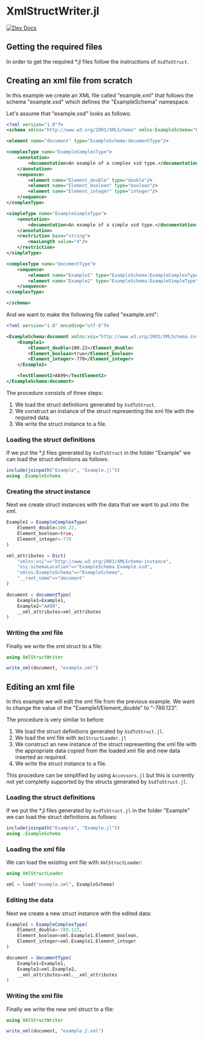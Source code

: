 # XmlStructWriter.jl

[![Dev Docs](https://img.shields.io/badge/docs-dev-blue.svg)](https://tom-lemmens.github.io/XmlStructTools.jl/XmlStructWriter.jl/dev/)

## Getting the required files

In order to get the required *.jl files follow the instructions of `XsdToStruct`.

## Creating an xml file from scratch

In this example we create an XML file called "example.xml" that follows the schema "example.xsd" which defines the "ExampleSchema" namespace.

Let's assume that "example.xsd" looks as follows:

```xml
<?xml version="1.0"?>
<schema xmlns="http://www.w3.org/2001/XMLSchema" xmlns:ExampleSchema="ExampleSchema" targetNamespace="ExampleSchema">

<element name="document" type="ExampleSchema:documentType"/>

<complexType name="ExampleComplexType">
    <annotation>
        <documentation>An example of a complex xsd type.</documentation>
    </annotation>
    <sequence>
        <element name="Element_double" type="double"/>
        <element name="Element_boolean" type="boolean"/>
        <element name="Element_integer" type="integer"/>
    </sequence>
</complexType>

<simpleType name="ExampleSimpleType">
    <annotation>
        <documentation>An example of a simple xsd type.</documentation>
    </annotation>
    <restriction base="string">
        <maxLength value="4"/>
    </restriction>
</simpleType>

<complexType name="documentType">
    <sequence>
        <element name="Example1" type="ExampleSchema:ExampleComplexType"/>
        <element name="Example2" type="ExampleSchema:ExampleSimpleType"/>
    </sequence>
</complexType>

</schema>
```

And we want to make the following file called "example.xml":

```xml
<?xml version="1.0" encoding="utf-8"?>

<ExampleSchema:document xmlns:xsi="http://www.w3.org/2001/XMLSchema-instance" xsi:schemaLocation="ExampleSchema Example.xsd" xmlns:ExampleSchema="ExampleSchema">
    <Example1>
        <Element_double>100.22</Element_double>
        <Element_boolean>true</Element_boolean>
        <Element_integer>-778</Element_integer>
    </Example1>

    <TestElement2>AA99</TestElement2>
</ExampleSchema:document>
```

The procedure consists of three steps:

1. We load the struct definitions generated by `XsdToStruct`.
2. We construct an instance of the struct representing the xml file with the required data.
3. We write the struct instance to a file.

### Loading the struct definitions

If we put the *.jl files generated by `XsdToStruct` in the folder "Example" we can load the struct definitions as follows:

```julia
include(joinpath("Example", "Example.jl"))
using .ExampleSchema
```

### Creating the struct instance

Next we create struct instances with the data that we want to put into the xml.

```julia
Example1 = ExampleComplexType(
    Element_double=100.22,
    Element_boolean=true,
    Element_integer=-778
)

xml_attributes = Dict(
    "xmlns:xsi"=>"http://www.w3.org/2001/XMLSchema-instance",
    "xsi:schemaLocation"=>"ExampleSchema Example.xsd",
    "xmlns:ExampleSchema"=>"ExampleSchema",
    "__root_name"=>"document"
)

document = documentType(
    Example1=Example1,
    Example2="AA99",
    __xml_attributes=xml_attributes
)
```

### Writing the xml file

Finally we write the xml struct to a file:

```julia
using XmlStructWriter

write_xml(document, "example.xml")
```

## Editing an xml file

In this example we will edit the xml file from the previous example. We want to change the value of the "Example1/Element_double" to "-789.123".

The procedure is very similar to before:

1. We load the struct definitions generated by `XsdToStruct.jl`.
2. We load the xml file with `XmlStructLoader.jl`
3. We construct an new instance of the struct representing the xml file with the appropriate data copied from the loaded xml file and new data inserted as required.
4. We write the struct instance to a file.

This procedure can be simplified by using `Accessors.jl` but this is currently not yet completly supported by the structs generated by `XsdToStruct.jl`.

### Loading the struct definitions

If we put the *.jl files generated by `XsdToStruct.jl` in the folder "Example" we can load the struct definitions as follows:

```julia
include(joinpath("Example", "Example.jl"))
using .ExampleSchema
```

### Loading the xml file

We can load the existing xml file with `XmlStructLoader`:

```julia
using XmlStructLoader

xml = load("example.xml", ExampleSchema)
```

### Editing the data

Next we create a new struct instance with the edited data:

```julia
Example1 = ExampleComplexType(
    Element_double=-789.123,
    Element_boolean=xml.Example1.Element_boolean,
    Element_integer=xml.Example1.Element_integer
)

document = documentType(
    Example1=Example1,
    Example2=xml.Example2,
    __xml_attributes=xml.__xml_attributes
)
```

### Writing the xml file

Finally we write the new xml struct to a file:

```julia
using XmlStructWriter

write_xml(document, "example_2.xml")
```
